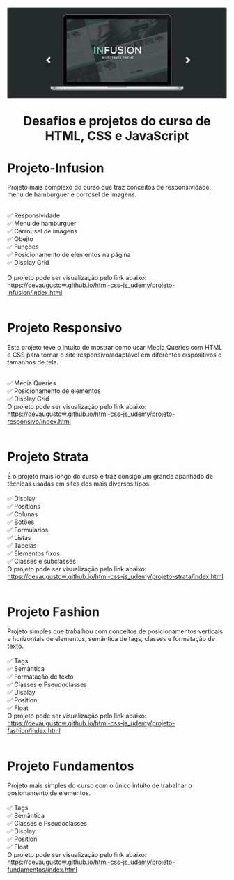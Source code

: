 <h1 align="center">
    <img src="imgReadme/img02.jpg"> 
    <p>Desafios e projetos do curso de HTML, CSS e JavaScript</p>
</h1>


# Projeto-Infusion

Projeto mais complexo do curso que traz conceitos de responsividade, menu de hamburguer e corrosel de imagens.<br><br>

✅ Responsividade<br>
✅ Menu de hamburguer<br>
✅ Carrousel de imagens<br>
✅ Obejto<br>
✅ Funções<br>
✅ Posicionamento de elementos na página<br>
✅ Display Grid<br><br>
O projeto pode ser visualização pelo link abaixo:<br>
<a href="https://devaugustow.github.io/html-css-js_udemy/projeto-infusion/index.html">https://devaugustow.github.io/html-css-js_udemy/projeto-infusion/index.html</a>
<br><br>

# Projeto Responsivo

Este projeto teve o intuito de mostrar como usar Media Queries com HTML e CSS para tornar o site responsivo/adaptável em diferentes dispositivos e tamanhos de tela.<br><br>

✅ Media Queries<br>
✅ Posicionamento de elementos<br>
✅ Display Grid<br>
O projeto pode ser visualização pelo link abaixo:<br>
<a href="https://devaugustow.github.io/html-css-js_udemy/projeto-responsivo/index.html">https://devaugustow.github.io/html-css-js_udemy/projeto-responsivo/index.html</a>
<br><br>

# Projeto Strata

É o projeto mais longo do curso e traz consigo um grande apanhado de técnicas usadas em sites dos mais diversos tipos.<br><br>
✅ Display<br>
✅ Positions<br>
✅ Colunas<br>
✅ Botões<br>
✅ Formulários<br>
✅ Listas<br>
✅ Tabelas<br>
✅ Elementos fixos<br>
✅ Classes e subclasses<br>
O projeto pode ser visualização pelo link abaixo:<br>
<a href="https://devaugustow.github.io/html-css-js_udemy/projeto-strata/index.html">https://devaugustow.github.io/html-css-js_udemy/projeto-strata/index.html</a>
<br><br>

# Projeto Fashion

Projeto simples que trabalhou com conceitos de posicionamentos verticais e horizontais de elementos, semântica de tags, classes e formatação de texto.<br><br>
✅ Tags<br>
✅ Semântica<br>
✅ Formatação de texto<br>
✅ Classes e Pseudoclasses<br>
✅ Display<br>
✅ Position<br>
✅ Float<br>
O projeto pode ser visualização pelo link abaixo:<br>
<a href="https://devaugustow.github.io/html-css-js_udemy/projeto-fashion/index.html">https://devaugustow.github.io/html-css-js_udemy/projeto-fashion/index.html</a>
<br><br>

# Projeto Fundamentos

Projeto mais simples do curso com o único intuito de trabalhar o posionamento de elementos.<br><br>
✅ Tags<br>
✅ Semântica<br>
✅ Classes e Pseudoclasses<br>
✅ Display<br>
✅ Position<br>
✅ Float<br>
O projeto pode ser visualização pelo link abaixo:<br>
<a href="https://devaugustow.github.io/html-css-js_udemy/projeto-fundamentos/index.html">https://devaugustow.github.io/html-css-js_udemy/projeto-fundamentos/index.html</a>
<br><br>

